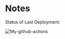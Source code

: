 # Notes


Status of Last Deployment:

![My-github-actions](https://github.com/sundoz/Notes/workflows/My-github-actions/badge.svg)

